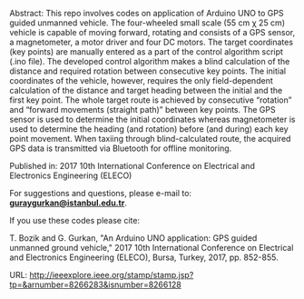 Abstract:
This repo involves codes on application of Arduino UNO to GPS guided unmanned vehicle. The four-wheeled small scale (55 cm χ 25 cm) vehicle is capable of moving forward, rotating and consists of a GPS sensor, a magnetometer, a motor driver and four DC motors. The target coordinates (key points) are manually entered as a part of the control algorithm script (.ino file). The developed control algorithm makes a blind calculation of the distance and required rotation between consecutive key points. The initial coordinates of the vehicle, however, requires the only field-dependent calculation of the distance and target heading between the initial and the first key point. The whole target route is achieved by consecutive “rotation” and “forward movements (straight path)” between key points. The GPS sensor is used to determine the initial coordinates whereas magnetometer is used to determine the heading (and rotation) before (and during) each key point movement. When taxiing through blind-calculated route, the acquired GPS data is transmitted via Bluetooth for offline monitoring.

Published in: 2017 10th International Conference on Electrical and Electronics Engineering (ELECO)

For suggestions and questions, please e-mail to: **guraygurkan@istanbul.edu.tr**.

If you use these codes please cite: 

T. Bozik and G. Gurkan, "An Arduino UNO application: GPS guided unmanned ground vehicle," 2017 10th International Conference on Electrical and Electronics Engineering (ELECO), Bursa, Turkey, 2017, pp. 852-855.

URL: http://ieeexplore.ieee.org/stamp/stamp.jsp?tp=&arnumber=8266283&isnumber=8266128


